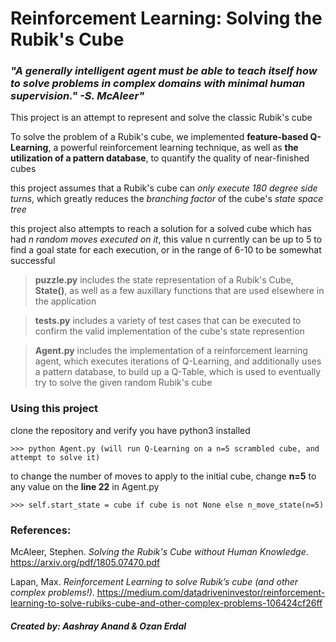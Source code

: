 # Reinforcement Learning: Solving the Rubik's Cube

### *"A generally intelligent agent must be able to teach itself how to solve problems in complex domains with minimal human supervision." -S. McAleer"*

 This project is an attempt to represent and solve the classic Rubik's cube

To solve the problem of a Rubik's cube, we implemented **feature-based Q-Learning**, a powerful reinforcement learning technique, as well as **the utilization of a pattern database**, to quantify the quality of near-finished cubes

this project assumes that a Rubik's cube can *only execute 180 degree side turns*, which greatly reduces the *branching factor* of the cube's *state space tree*

this project also attempts to reach a solution for a solved cube which has had *n random moves executed on it*, this value n
currently can be up to 5 to find a goal state for each execution, or in the range of 6-10 to be somewhat successful

> **puzzle.py** includes the state representation of a Rubik's Cube, **State()**, as well as a few auxillary functions
that are used elsewhere in the application

> **tests.py** includes a variety of test cases that can be executed to confirm the valid implementation of the cube's state represention

> **Agent.py** includes the implementation of a reinforcement learning agent, which executes iterations of Q-Learning, and additionally uses a pattern database, to build up a Q-Table, which is used to eventually try to solve the given random Rubik's cube

### Using this project

clone the repository and verify you have python3 installed 

`>>> python Agent.py (will run Q-Learning on a n=5 scrambled cube, and attempt to solve it) `

to change the number of moves to apply to the initial cube, change **n=5** to any value on the **line 22** in Agent.py

`>>> self.start_state = cube if cube is not None else n_move_state(n=5) `

### References:

McAleer, Stephen. *Solving the Rubik's Cube without Human Knowledge*. https://arxiv.org/pdf/1805.07470.pdf

Lapan, Max. *Reinforcement Learning to solve Rubik’s cube (and other complex problems!)*. https://medium.com/datadriveninvestor/reinforcement-learning-to-solve-rubiks-cube-and-other-complex-problems-106424cf26ff

##### Created by: Aashray Anand & Ozan Erdal 
